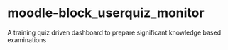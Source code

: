 # moodle-block_userquiz_monitor
A training quiz driven dashboard to prepare significant knowledge based examinations
